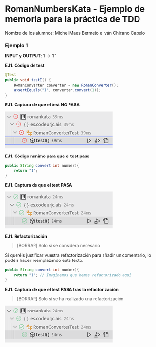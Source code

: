 # RomanNumbersKata - Ejemplo de memoria para la práctica de TDD

Nombre de los alumnos: Michel Maes Bermejo e Iván Chicano Capelo

### Ejemplo 1

**INPUT y OUTPUT**: 1 -> "I"

**EJ1. Código de test**
```java
@Test
public void testI() {
    RomanConverter converter = new RomanConverter();
    assertEquals("I", converter.convert(1));
}
```

**EJ1. Captura de que el test NO PASA**

![No pasa](capturas/Ejemplo_1_NO_PASA.png "No pasa")

**EJ1. Código mínimo para que el test pase**

```java
public String convert(int number){
    return "I";
}
```

**EJ1. Captura de que el test PASA**

![Pasa](capturas/Ejemplo_1_PASA.png "Pasa")

**EJ1. Refactorización**
> [BORRAR]  Solo si se considera necesario

Si queréis justificar vuestra refactorización para añadir un comentario, lo podéis hacer reemplazando este texto.

```java
public String convert(int number){
    return "I"; // Imaginemos que hemos refactorizado aquí
}
```
**EJ1. Captura de que el test PASA tras la refactorización**
> [BORRAR]  Solo si se ha realizado una refactorización

![Pasa](capturas/Ejemplo_1_PASA.png "Pasa")